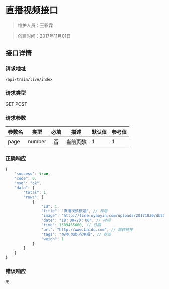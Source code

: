# 直播视频接口

> 维护人员：王彩霖

> 创建时间：2017年11月01日

## 接口详情

### 请求地址
```
/api/train/live/index
```

### 请求类型
GET POST

### 请求参数
| 参数名 | 类型 | 必填 | 描述 | 默认值 | 参考值 |
| --- | :---: | :---: | --- | --- | --- |
| page | number | 否 | 当前页数 | 1 | 1 |


### 正确响应
```javascript
{
    "success": true,
    "code": 0,
    "msg": "ok",
    "data": {
        "total": 1,
        "rows": [
            {
                "id": 1,
                "title": "直播视频标题", // 标题
                "image": "http://fire.oyaoyin.com/uploads/20171030/db50fe073913369d6b7600920afc3147.png", // 图片
                "date": "18：00~20：00", // 时间
                "time": 1509465600, // 日期
                "url": "http://www.baidu.com", // 跳转链接
                "tags": "名师,知识点净瓶", // 标签
                "weigh": 1
            }
        ]
    }
}
```

### 错误响应
```javascript
无
```
